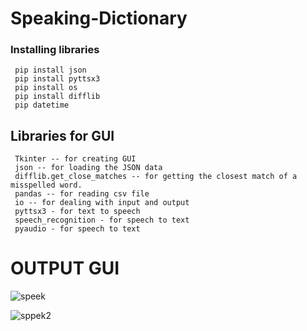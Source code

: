 # Speaking-Dictionary


### Installing libraries
     pip install json
     pip install pyttsx3
     pip install os
     pip install difflib
     pip datetime


## Libraries for GUI
     Tkinter -- for creating GUI
     json -- for loading the JSON data
     difflib.get_close_matches -- for getting the closest match of a misspelled word.
     pandas -- for reading csv file
     io -- for dealing with input and output
     pyttsx3 - for text to speech
     speech_recognition - for speech to text
     pyaudio - for speech to text

# OUTPUT GUI
![speek](https://github.com/likhith1409/Speaking-Dictionary/assets/91020626/353907c4-27f9-4dc0-a179-17f320c0da2b)


![sppek2](https://github.com/likhith1409/Speaking-Dictionary/assets/91020626/edb59255-fea3-4bc3-8b21-c07c94330498)
